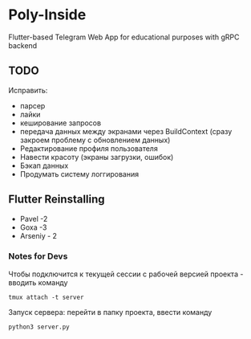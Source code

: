 # Poly-Inside
Flutter-based Telegram Web App for educational purposes with gRPC backend

## TODO
Исправить:
- парсер
- лайки
- кеширование запросов
- передача данных между экранами через BuildContext (сразу закроем проблему с обновлением данных)
- Редактирование профиля пользователя
- Навести красоту (экраны загрузки, ошибок)
- Бэкап данных
- Продумать систему логгирования

## Flutter Reinstalling
- Pavel -2
- Goxa -3
- Arseniy - 2

### Notes for Devs
Чтобы подключится к текущей сессии с рабочей версией проекта - вводить команду
```
tmux attach -t server
```
Запуск сервера: перейти в папку проекта, ввести команду
```
python3 server.py
```
